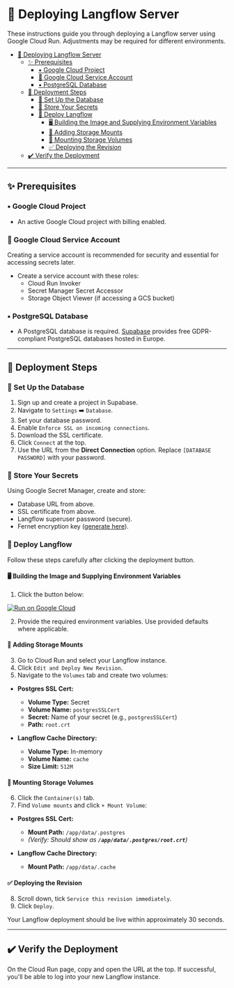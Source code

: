 # 🔧 Deploying Langflow Server

These instructions guide you through deploying a Langflow server using Google Cloud Run. Adjustments may be required for different environments.

- [🔧 Deploying Langflow Server](#-deploying-langflow-server)
  - [✨ Prerequisites](#-prerequisites)
    - [▪️ Google Cloud Project](#️-google-cloud-project)
    - [🔑 Google Cloud Service Account](#-google-cloud-service-account)
    - [▪️ PostgreSQL Database](#️-postgresql-database)
  - [🔄 Deployment Steps](#-deployment-steps)
    - [📂 Set Up the Database](#-set-up-the-database)
    - [🔐 Store Your Secrets](#-store-your-secrets)
    - [🚀 Deploy Langflow](#-deploy-langflow)
      - [🖥️ Building the Image and Supplying Environment Variables](#️-building-the-image-and-supplying-environment-variables)
      - [📀 Adding Storage Mounts](#-adding-storage-mounts)
      - [🧩 Mounting Storage Volumes](#-mounting-storage-volumes)
      - [✅ Deploying the Revision](#-deploying-the-revision)
  - [✔️ Verify the Deployment](#️-verify-the-deployment)

---

## ✨ Prerequisites

### ▪️ Google Cloud Project

- An active Google Cloud project with billing enabled.

### 🔑 Google Cloud Service Account

Creating a service account is recommended for security and essential for accessing secrets later.

- Create a service account with these roles:
  - Cloud Run Invoker
  - Secret Manager Secret Accessor
  - Storage Object Viewer (if accessing a GCS bucket)

### ▪️ PostgreSQL Database

- A PostgreSQL database is required. [Supabase](https://supabase.com/) provides free GDPR-compliant PostgreSQL databases hosted in Europe.

---

## 🔄 Deployment Steps

### 📂 Set Up the Database

1. Sign up and create a project in Supabase.
2. Navigate to `Settings` ➡️ `Database`.
3. Set your database password.
4. Enable `Enforce SSL on incoming connections`.
5. Download the SSL certificate.
6. Click `Connect` at the top.
7. Use the URL from the **Direct Connection** option. Replace `[DATABASE PASSWORD]` with your password.

### 🔐 Store Your Secrets

Using Google Secret Manager, create and store:

- Database URL from above.
- SSL certificate from above.
- Langflow superuser password (secure).
- Fernet encryption key ([generate here](https://fernetkeygen.com/)).

### 🚀 Deploy Langflow

Follow these steps carefully after clicking the deployment button.

#### 🖥️ Building the Image and Supplying Environment Variables

1. Click the button below:

[![Run on Google Cloud](https://deploy.cloud.run/button.svg)](https://deploy.cloud.run?git_repo=https://github.com/h-arnold/AssessmentBot&dir=/src/backend/docker)

2. Provide the required environment variables. Use provided defaults where applicable.

#### 📀 Adding Storage Mounts

3. Go to Cloud Run and select your Langflow instance.
4. Click `Edit and Deploy New Revision`.
5. Navigate to the `Volumes` tab and create two volumes:

- **Postgres SSL Cert:**

  - **Volume Type:** Secret
  - **Volume Name:** `postgresSSLCert`
  - **Secret:** Name of your secret (e.g., `postgresSSLCert`)
  - **Path:** `root.crt`

- **Langflow Cache Directory:**

  - **Volume Type:** In-memory
  - **Volume Name:** `cache`
  - **Size Limit:** `512M`

#### 🧩 Mounting Storage Volumes

6. Click the `Container(s)` tab.
7. Find `Volume mounts` and click `+ Mount Volume`:

- **Postgres SSL Cert:**

  - **Mount Path:** `/app/data/.postgres`
  - *(Verify: Should show as **`/app/data/.postgres/root.crt`**)*

- **Langflow Cache Directory:**

  - **Mount Path:** `/app/data/.cache`

#### ✅ Deploying the Revision

8. Scroll down, tick `Service this revision immediately`.
9. Click `Deploy`.

Your Langflow deployment should be live within approximately 30 seconds.

---

## ✔️ Verify the Deployment

On the Cloud Run page, copy and open the URL at the top. If successful, you'll be able to log into your new Langflow instance.